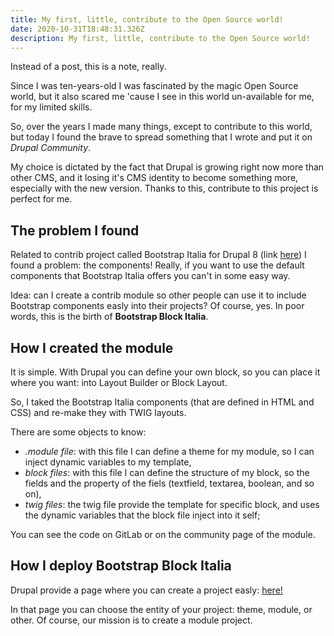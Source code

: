 ```yaml
---
title: My first, little, contribute to the Open Source world!
date: 2020-10-31T18:48:31.326Z
description: My first, little, contribute to the Open Source world!
---
```

Instead of a post, this is a note, really.

Since I was ten-years-old I was fascinated by the magic Open Source world, but it also scared me 'cause I see in this world un-available for me, for my limited skills. 

So, over the years I made many things, except to contribute to this world, but today I found the brave to spread something that I wrote and put it on *Drupal Community*.

My choice is dictated by the fact that Drupal is growing right now more than other CMS, and it losing it's CMS identity to become something more, especially with the new version. Thanks to this, contribute to this project is perfect for me.

## The problem I found

Related to contrib project called Bootstrap Italia for Drupal 8 (link [here](https://www.drupal.org/project/bootstrap_italia)) I found a problem: the components! Really, if you want to use the default components that Bootstrap Italia offers you can't in some easy way. 

Idea: can I create a contrib module so other people can use it to include Bootstrap components easly into their projects? Of course, yes. In poor words, this is the birth of **Bootstrap Block Italia**.

## How I created the module

It is simple. With Drupal you can define your own block, so you can place it where you want: into Layout Builder or Block Layout. 

So, I taked the Bootstrap Italia components (that are defined in HTML and CSS) and re-make they with TWIG layouts. 

There are some objects to know: 

* *.module file*: with this file I can define a theme for my module, so I can inject dynamic variables to my template,
* *block files*: with this file I can define the structure of my block, so the fields and the property of the fiels (textfield, textarea, boolean, and so on),
* *twig files*: the twig file provide the template for specific block, and uses the dynamic variables that the block file inject into it self;

You can see the code on GitLab or on the community page of the module. 

## How I deploy Bootstrap Block Italia

Drupal provide a page where you can create a project easly: [here!](https://www.drupal.org/project/add) 

In that page you can choose the entity of your project: theme, module, or other. Of course, our mission is to create a module project.